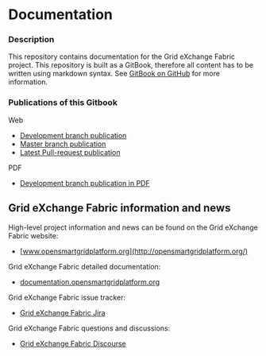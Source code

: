 # Documentation

### Description

This repository contains documentation for the Grid eXchange Fabric project. This repository is built as a GitBook, therefore all content has to be written using markdown syntax. See [GitBook on GitHub](https://github.com/GitbookIO/gitbook) for more information.

### Publications of this Gitbook

Web
* [Development branch publication](http://documentation.opensmartgridplatform.org)
* [Master branch publication](http://documentation.opensmartgridplatform.org/documentation-master)
* [Latest Pull-request publication](http://documentation.opensmartgridplatform.org/documentation-pr)

PDF
* [Development branch publication in PDF](http://documentation.opensmartgridplatform.org/osgp-documentation.pdf)


## Grid eXchange Fabric information and news

High-level project information and news can be found on the Grid eXchange Fabric website: 
* [www.opensmartgridplatform.org](http://opensmartgridplatform.org/)

Grid eXchange Fabric detailed documentation:
* [documentation.opensmartgridplatform.org](http://documentation.opensmartgridplatform.org/)

Grid eXchange Fabric issue tracker:
* [Grid eXchange Fabric Jira](https://smartsocietyservices.atlassian.net/projects/OC/issues/)

Grid eXchange Fabric questions and discussions:
* [Grid eXchange Fabric Discourse](https://opensmartgridplatform.discourse.group/)
